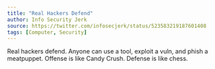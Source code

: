 ```yaml
---
title: "Real Hackers Defend"
author: Info Security Jerk
source: https://twitter.com/infosecjerk/status/523583219187601408
tags: [Computer, Security]
---
```


Real hackers defend. Anyone can use a tool, exploit a vuln, and phish a meatpuppet. Offense is like Candy Crush. Defense is like chess.
